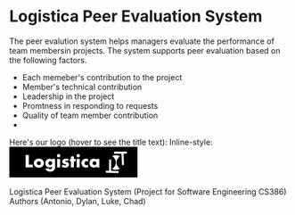 # Logistica Peer Evaluation System

The peer evalution system helps managers evaluate the performance of team membersin projects. The system supports peer evaluation based on the following factors.

* Each memeber's contribution to the project
* Member's technical contribution
* Leadership in the project
* Promtness in responding to requests
* Quality of team member contribution
* 


Here's our logo (hover to see the title text):
Inline-style: 
![alt text](https://github.com/AnthonyRivers/cs386project/blob/master/images/Logo.PNG "Logistica logo")


Logistica Peer Evaluation System (Project for Software Engineering CS386)
Authors (Antonio, Dylan, Luke, Chad)
